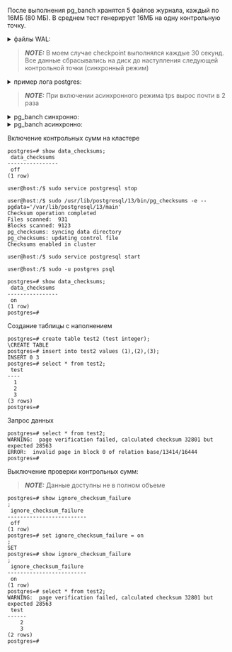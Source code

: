 После выполнения pg_banch хранятся 5 файлов журнала, каждый по 16МБ (80 МБ).
В среднем тест генерирует 16МБ на одну контрольную точку.

<details>
<summary>файлы WAL:</summary>

```console
postgres=# select * from pg_ls_waldir();
           name           |   size   |      modification      
--------------------------+----------+------------------------
 000000010000000000000086 | 16777216 | 2021-11-14 20:42:33+00
 000000010000000000000084 | 16777216 | 2021-11-14 20:41:34+00
 000000010000000000000082 | 16777216 | 2021-11-14 20:43:20+00
 000000010000000000000083 | 16777216 | 2021-11-14 20:42:00+00
 000000010000000000000085 | 16777216 | 2021-11-14 20:42:08+00
(5 rows)
```
</details>

> **_NOTE:_** В моем случае checkpoint выполнялся каждые 30 секунд. Все данные сбрасывались на диск до наступления следующей контрольной точки (синхронный режим)

<details>
<summary>пример лога postgres:</summary>

```console
2021-11-14 20:33:17.102 UTC [22067] LOG:  checkpoint complete: wrote 1970 buffers (12.0%); 0 WAL file(s) added, 0 removed, 1 recycled; write=14.489 s, sync=0.019 s, total=14.532 s; sync files=16, longest=0.006 s, average=0.002 s; distance=24231 kB, estimate=24231 kB
2021-11-14 20:33:32.115 UTC [22067] LOG:  checkpoint starting: time
2021-11-14 20:33:47.029 UTC [22067] LOG:  checkpoint complete: wrote 2188 buffers (13.4%); 0 WAL file(s) added, 0 removed, 3 recycled; write=14.865 s, sync=0.010 s, total=14.915 s; sync files=14, longest=0.005 s, average=0.001 s; distance=38568 kB, estimate=38568 kB
2021-11-14 20:34:02.043 UTC [22067] LOG:  checkpoint starting: time
2021-11-14 20:34:17.050 UTC [22067] LOG:  checkpoint complete: wrote 2155 buffers (13.2%); 0 WAL file(s) added, 0 removed, 2 recycled; write=14.971 s, sync=0.008 s, total=15.007 s; sync files=6, longest=0.005 s, average=0.002 s; distance=38715 kB, estimate=38715 kB
2021-11-14 20:34:32.063 UTC [22067] LOG:  checkpoint starting: time
2021-11-14 20:34:47.057 UTC [22067] LOG:  checkpoint complete: wrote 2499 buffers (15.3%); 0 WAL file(s) added, 0 removed, 2 recycled; write=14.956 s, sync=0.010 s, total=14.994 s; sync files=14, longest=0.006 s, average=0.001 s; distance=39084 kB, estimate=39084 kB
2021-11-14 20:35:02.161 UTC [22067] LOG:  checkpoint starting: time
2021-11-14 20:35:17.161 UTC [22067] LOG:  checkpoint complete: wrote 2078 buffers (12.7%); 0 WAL file(s) added, 0 removed, 2 recycled; write=14.838 s, sync=0.010 s, total=15.001 s; sync files=8, longest=0.005 s, average=0.002 s; distance=33309 kB, estimate=38506 kB
2021-11-14 20:35:32.175 UTC [22067] LOG:  checkpoint starting: time
2021-11-14 20:35:47.167 UTC [22067] LOG:  checkpoint complete: wrote 2338 buffers (14.3%); 0 WAL file(s) added, 0 removed, 2 recycled; write=14.827 s, sync=0.011 s, total=14.993 s; sync files=14, longest=0.005 s, average=0.001 s; distance=25859 kB, estimate=37241 kB
2021-11-14 20:36:02.179 UTC [22067] LOG:  checkpoint starting: time
2021-11-14 20:36:17.033 UTC [22067] LOG:  checkpoint complete: wrote 1976 buffers (12.1%); 0 WAL file(s) added, 0 removed, 1 recycled; write=14.824 s, sync=0.009 s, total=14.855 s; sync files=9, longest=0.004 s, average=0.001 s; distance=26072 kB, estimate=36124 kB
2021-11-14 20:36:32.161 UTC [22067] LOG:  checkpoint starting: time
2021-11-14 20:36:47.034 UTC [22067] LOG:  checkpoint complete: wrote 2136 buffers (13.0%); 0 WAL file(s) added, 0 removed, 2 recycled; write=14.838 s, sync=0.007 s, total=14.873 s; sync files=15, longest=0.004 s, average=0.001 s; distance=26174 kB, estimate=35129 kB
2021-11-14 20:37:02.161 UTC [22067] LOG:  checkpoint starting: time
2021-11-14 20:37:17.036 UTC [22067] LOG:  checkpoint complete: wrote 1972 buffers (12.0%); 0 WAL file(s) added, 0 removed, 2 recycled; write=14.838 s, sync=0.008 s, total=14.875 s; sync files=8, longest=0.004 s, average=0.001 s; distance=26073 kB, estimate=34224 kB
2021-11-14 20:37:32.161 UTC [22067] LOG:  checkpoint starting: time
2021-11-14 20:37:47.032 UTC [22067] LOG:  checkpoint complete: wrote 2125 buffers (13.0%); 0 WAL file(s) added, 0 removed, 1 recycled; write=14.832 s, sync=0.008 s, total=14.871 s; sync files=13, longest=0.005 s, average=0.001 s; distance=26023 kB, estimate=33404 kB
2021-11-14 20:38:02.161 UTC [22067] LOG:  checkpoint starting: time
2021-11-14 20:38:17.033 UTC [22067] LOG:  checkpoint complete: wrote 1967 buffers (12.0%); 0 WAL file(s) added, 0 removed, 2 recycled; write=14.837 s, sync=0.008 s, total=14.872 s; sync files=8, longest=0.004 s, average=0.001 s; distance=25844 kB, estimate=32648 kB
2021-11-14 20:38:32.161 UTC [22067] LOG:  checkpoint starting: time
2021-11-14 20:38:47.035 UTC [22067] LOG:  checkpoint complete: wrote 2484 buffers (15.2%); 0 WAL file(s) added, 0 removed, 1 recycled; write=14.839 s, sync=0.010 s, total=14.875 s; sync files=14, longest=0.005 s, average=0.001 s; distance=26141 kB, estimate=31997 kB
2021-11-14 20:39:02.161 UTC [22067] LOG:  checkpoint starting: time
2021-11-14 20:39:17.035 UTC [22067] LOG:  checkpoint complete: wrote 1974 buffers (12.0%); 0 WAL file(s) added, 0 removed, 2 recycled; write=14.843 s, sync=0.008 s, total=14.875 s; sync files=9, longest=0.004 s, average=0.001 s; distance=25826 kB, estimate=31380 kB
2021-11-14 20:39:32.161 UTC [22067] LOG:  checkpoint starting: time
2021-11-14 20:39:47.032 UTC [22067] LOG:  checkpoint complete: wrote 2150 buffers (13.1%); 0 WAL file(s) added, 0 removed, 2 recycled; write=14.838 s, sync=0.007 s, total=14.871 s; sync files=12, longest=0.004 s, average=0.001 s; distance=26255 kB, estimate=30867 kB
2021-11-14 20:40:02.164 UTC [22067] LOG:  checkpoint starting: time
2021-11-14 20:40:17.036 UTC [22067] LOG:  checkpoint complete: wrote 1983 buffers (12.1%); 0 WAL file(s) added, 0 removed, 1 recycled; write=14.837 s, sync=0.009 s, total=14.872 s; sync files=8, longest=0.005 s, average=0.002 s; distance=25935 kB, estimate=30374 kB
2021-11-14 20:40:32.179 UTC [22067] LOG:  checkpoint starting: time
2021-11-14 20:40:47.034 UTC [22067] LOG:  checkpoint complete: wrote 2490 buffers (15.2%); 0 WAL file(s) added, 0 removed, 2 recycled; write=14.824 s, sync=0.008 s, total=14.855 s; sync files=14, longest=0.004 s, average=0.001 s; distance=26245 kB, estimate=29961 kB
2021-11-14 20:41:02.161 UTC [22067] LOG:  checkpoint starting: time
2021-11-14 20:41:17.031 UTC [22067] LOG:  checkpoint complete: wrote 1977 buffers (12.1%); 0 WAL file(s) added, 0 removed, 1 recycled; write=14.841 s, sync=0.009 s, total=14.871 s; sync files=8, longest=0.004 s, average=0.002 s; distance=25762 kB, estimate=29541 kB
```
</details>

> **_NOTE:_** При включении асинхронного режима tps вырос почти в 2 раза
<details>
<summary>pg_banch синхронно:</summary>

```console
starting vacuum...end.
progress: 10.0 s, 710.2 tps, lat 11.197 ms stddev 8.366
progress: 20.0 s, 716.8 tps, lat 11.158 ms stddev 7.935
progress: 30.0 s, 708.9 tps, lat 11.276 ms stddev 8.193
progress: 40.0 s, 720.8 tps, lat 11.111 ms stddev 7.751
progress: 50.0 s, 734.6 tps, lat 10.887 ms stddev 7.375
progress: 60.0 s, 702.2 tps, lat 11.393 ms stddev 7.648
progress: 70.0 s, 729.7 tps, lat 10.956 ms stddev 7.262
progress: 80.0 s, 702.9 tps, lat 11.382 ms stddev 7.663
progress: 90.0 s, 691.7 tps, lat 11.569 ms stddev 7.672
progress: 100.0 s, 716.5 tps, lat 11.164 ms stddev 7.183
progress: 110.0 s, 701.0 tps, lat 11.406 ms stddev 7.199
progress: 120.0 s, 686.0 tps, lat 11.659 ms stddev 7.389
progress: 130.0 s, 711.6 tps, lat 11.247 ms stddev 7.013
progress: 140.0 s, 717.6 tps, lat 11.147 ms stddev 6.866
progress: 150.0 s, 671.5 tps, lat 11.909 ms stddev 7.546
progress: 160.0 s, 708.4 tps, lat 11.295 ms stddev 6.680
progress: 170.0 s, 710.5 tps, lat 11.259 ms stddev 6.883
progress: 180.0 s, 695.8 tps, lat 11.495 ms stddev 7.030
progress: 190.0 s, 695.3 tps, lat 11.504 ms stddev 6.305
progress: 200.0 s, 713.4 tps, lat 11.215 ms stddev 7.896
progress: 210.0 s, 697.9 tps, lat 11.461 ms stddev 8.303
progress: 220.0 s, 709.0 tps, lat 11.282 ms stddev 8.147
progress: 230.0 s, 717.4 tps, lat 11.149 ms stddev 8.139
progress: 240.0 s, 706.3 tps, lat 11.325 ms stddev 8.322
progress: 250.0 s, 714.8 tps, lat 11.189 ms stddev 8.227
progress: 260.0 s, 718.7 tps, lat 11.132 ms stddev 8.277
progress: 270.0 s, 701.2 tps, lat 11.406 ms stddev 8.666
progress: 280.0 s, 687.5 tps, lat 11.628 ms stddev 8.898
progress: 290.0 s, 648.8 tps, lat 12.334 ms stddev 9.409
progress: 300.0 s, 654.3 tps, lat 12.227 ms stddev 9.069
progress: 310.0 s, 720.7 tps, lat 11.101 ms stddev 8.070
progress: 320.0 s, 726.9 tps, lat 11.002 ms stddev 8.125
progress: 330.0 s, 708.4 tps, lat 11.295 ms stddev 8.288
progress: 340.0 s, 718.7 tps, lat 11.130 ms stddev 7.887
progress: 350.0 s, 716.8 tps, lat 11.159 ms stddev 7.560
progress: 360.0 s, 711.2 tps, lat 11.248 ms stddev 7.690
progress: 370.0 s, 721.1 tps, lat 11.090 ms stddev 7.666
progress: 380.0 s, 732.8 tps, lat 10.918 ms stddev 7.209
progress: 390.0 s, 719.1 tps, lat 11.126 ms stddev 7.610
progress: 400.0 s, 727.4 tps, lat 10.992 ms stddev 7.306
progress: 410.0 s, 728.9 tps, lat 10.977 ms stddev 7.303
progress: 420.0 s, 710.3 tps, lat 11.263 ms stddev 7.242
progress: 430.0 s, 708.6 tps, lat 11.247 ms stddev 8.035
progress: 440.0 s, 480.7 tps, lat 16.636 ms stddev 23.234
progress: 450.0 s, 465.3 tps, lat 17.207 ms stddev 24.080
progress: 460.0 s, 470.3 tps, lat 16.996 ms stddev 23.815
progress: 470.0 s, 488.4 tps, lat 16.367 ms stddev 23.170
progress: 480.0 s, 462.1 tps, lat 17.307 ms stddev 24.562
progress: 490.0 s, 456.5 tps, lat 17.549 ms stddev 25.135
progress: 500.0 s, 469.3 tps, lat 17.024 ms stddev 24.764
progress: 510.0 s, 457.9 tps, lat 17.469 ms stddev 25.155
progress: 520.0 s, 456.9 tps, lat 17.513 ms stddev 25.037
progress: 530.0 s, 459.6 tps, lat 17.376 ms stddev 25.287
progress: 540.0 s, 454.3 tps, lat 17.632 ms stddev 24.947
progress: 550.0 s, 467.6 tps, lat 17.109 ms stddev 25.115
progress: 560.0 s, 459.6 tps, lat 17.394 ms stddev 24.539
progress: 570.0 s, 454.6 tps, lat 17.602 ms stddev 25.844
progress: 580.0 s, 467.8 tps, lat 17.107 ms stddev 25.036
progress: 590.0 s, 460.0 tps, lat 17.408 ms stddev 24.671
progress: 600.0 s, 444.7 tps, lat 17.964 ms stddev 24.709
transaction type: <builtin: TPC-B (sort of)>
scaling factor: 1
query mode: simple
number of clients: 8
number of threads: 1
duration: 600 s
number of transactions actually processed: 383286
latency average = 12.521 ms
latency stddev = 13.372 ms
tps = 638.783381 (including connections establishing)
tps = 638.789998 (excluding connections establishing)
```
</details>

<details>
<summary>pg_banch асинхронно:</summary>

```console
starting vacuum...end.
progress: 10.0 s, 1745.2 tps, lat 4.571 ms stddev 1.417
progress: 20.0 s, 1770.4 tps, lat 4.518 ms stddev 1.402
progress: 30.0 s, 1771.1 tps, lat 4.516 ms stddev 1.374
progress: 40.0 s, 1785.0 tps, lat 4.481 ms stddev 1.359
progress: 50.0 s, 1734.8 tps, lat 4.611 ms stddev 1.493
progress: 60.0 s, 1756.5 tps, lat 4.554 ms stddev 1.451
progress: 70.0 s, 1764.0 tps, lat 4.534 ms stddev 1.369
progress: 80.0 s, 1732.4 tps, lat 4.617 ms stddev 1.454
progress: 90.0 s, 1760.8 tps, lat 4.542 ms stddev 1.453
progress: 100.0 s, 1763.5 tps, lat 4.536 ms stddev 1.427
progress: 110.0 s, 1729.0 tps, lat 4.626 ms stddev 1.529
progress: 120.0 s, 1762.0 tps, lat 4.540 ms stddev 1.404
progress: 130.0 s, 894.9 tps, lat 8.939 ms stddev 23.860
progress: 140.0 s, 877.5 tps, lat 9.115 ms stddev 24.237
progress: 150.0 s, 886.3 tps, lat 9.026 ms stddev 24.079
progress: 160.0 s, 880.8 tps, lat 9.081 ms stddev 24.059
progress: 170.0 s, 873.8 tps, lat 9.156 ms stddev 24.172
progress: 180.0 s, 886.0 tps, lat 9.000 ms stddev 24.133
progress: 190.0 s, 855.4 tps, lat 9.351 ms stddev 24.428
progress: 200.0 s, 859.1 tps, lat 9.311 ms stddev 24.400
progress: 210.0 s, 893.1 tps, lat 8.957 ms stddev 23.917
progress: 220.0 s, 879.1 tps, lat 9.099 ms stddev 24.094
progress: 230.0 s, 860.3 tps, lat 9.298 ms stddev 24.326
progress: 240.0 s, 870.8 tps, lat 9.186 ms stddev 24.272
progress: 250.0 s, 892.4 tps, lat 8.962 ms stddev 24.001
progress: 260.0 s, 866.2 tps, lat 9.236 ms stddev 24.630
progress: 270.0 s, 877.4 tps, lat 9.116 ms stddev 24.310
progress: 280.0 s, 873.8 tps, lat 9.154 ms stddev 24.232
progress: 290.0 s, 857.2 tps, lat 9.332 ms stddev 24.532
progress: 300.0 s, 881.0 tps, lat 9.080 ms stddev 24.030
progress: 310.0 s, 868.2 tps, lat 9.214 ms stddev 24.213
progress: 320.0 s, 862.0 tps, lat 9.280 ms stddev 24.555
progress: 330.0 s, 897.0 tps, lat 8.918 ms stddev 24.112
progress: 340.0 s, 885.4 tps, lat 9.034 ms stddev 24.119
progress: 350.0 s, 872.3 tps, lat 9.156 ms stddev 24.208
progress: 360.0 s, 860.7 tps, lat 9.293 ms stddev 24.775
progress: 370.0 s, 898.5 tps, lat 8.903 ms stddev 23.915
progress: 380.0 s, 884.5 tps, lat 9.044 ms stddev 24.008
progress: 390.0 s, 882.2 tps, lat 9.067 ms stddev 24.062
progress: 400.0 s, 877.7 tps, lat 9.113 ms stddev 24.155
progress: 410.0 s, 870.9 tps, lat 9.185 ms stddev 24.430
progress: 420.0 s, 876.5 tps, lat 9.126 ms stddev 24.489
progress: 430.0 s, 873.9 tps, lat 9.154 ms stddev 24.155
progress: 440.0 s, 872.8 tps, lat 9.151 ms stddev 24.120
progress: 450.0 s, 888.0 tps, lat 9.009 ms stddev 24.148
progress: 460.0 s, 883.2 tps, lat 9.056 ms stddev 24.009
progress: 470.0 s, 889.8 tps, lat 8.990 ms stddev 24.313
progress: 480.0 s, 896.2 tps, lat 8.925 ms stddev 23.951
progress: 490.0 s, 895.7 tps, lat 8.930 ms stddev 24.043
progress: 500.0 s, 890.2 tps, lat 8.987 ms stddev 24.009
progress: 510.0 s, 891.0 tps, lat 8.978 ms stddev 23.964
progress: 520.0 s, 892.7 tps, lat 8.961 ms stddev 24.000
progress: 530.0 s, 869.9 tps, lat 9.195 ms stddev 24.420
progress: 540.0 s, 916.1 tps, lat 8.732 ms stddev 23.792
progress: 550.0 s, 903.8 tps, lat 8.851 ms stddev 23.774
progress: 560.0 s, 877.2 tps, lat 9.118 ms stddev 24.217
progress: 570.0 s, 894.8 tps, lat 8.940 ms stddev 23.908
progress: 580.0 s, 889.0 tps, lat 8.985 ms stddev 23.956
progress: 590.0 s, 868.5 tps, lat 9.210 ms stddev 24.319
progress: 600.0 s, 893.4 tps, lat 8.939 ms stddev 23.933
transaction type: <builtin: TPC-B (sort of)>
scaling factor: 1
query mode: simple
number of clients: 8
number of threads: 1
duration: 600 s
number of transactions actually processed: 633627
latency average = 7.573 ms
latency stddev = 19.870 ms
tps = 1056.005230 (including connections establishing)
```
</details>




Включение контрольных сумм на кластере

    postgres=# show data_checksums;
     data_checksums 
    ----------------
     off
    (1 row)
    
    user@host:/$ sudo service postgresql stop
    
    user@host:/$ sudo /usr/lib/postgresql/13/bin/pg_checksums -e --pgdata='/var/lib/postgresql/13/main'
    Checksum operation completed
    Files scanned:  931
    Blocks scanned: 9123
    pg_checksums: syncing data directory
    pg_checksums: updating control file
    Checksums enabled in cluster
    
    user@host:/$ sudo service postgresql start
    
    user@host:/$ sudo -u postgres psql
    
    postgres=# show data_checksums;
     data_checksums 
    ----------------
     on
    (1 row)
    postgres=# 



Создание таблицы с наполнением

    postgres=# create table test2 (test integer);
    \CREATE TABLE
    postgres=# insert into test2 values (1),(2),(3);
    INSERT 0 3
    postgres=# select * from test2;
     test 
    ----
      1
      2
      3
    (3 rows)
    postgres=# 

Запрос данных

    postgres=# select * from test2;
    WARNING:  page verification failed, calculated checksum 32801 but expected 28563
    ERROR:  invalid page in block 0 of relation base/13414/16444
    postgres=# 

Выключение проверки контрольных сумм:
> **_NOTE:_** Данные доступны не в полном объеме 
  
    postgres=# show ignore_checksum_failure
    ;
     ignore_checksum_failure 
    -------------------------
     off
    (1 row)
    postgres=# set ignore_checksum_failure = on
    ;
    SET
    postgres=# show ignore_checksum_failure
    ;
     ignore_checksum_failure 
    -------------------------
     on
    (1 row)
    postgres=# select * from test2;
    WARNING:  page verification failed, calculated checksum 32801 but expected 28563
     test 
    ------
        2
        3
    (2 rows)
    postgres=# 
